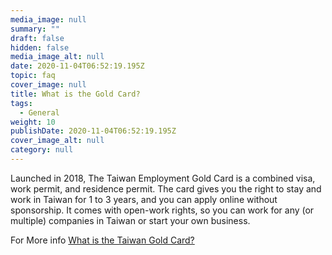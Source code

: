 ```yaml
---
media_image: null
summary: ""
draft: false
hidden: false
media_image_alt: null
date: 2020-11-04T06:52:19.195Z
topic: faq
cover_image: null
title: What is the Gold Card?
tags:
  - General
weight: 10
publishDate: 2020-11-04T06:52:19.195Z
cover_image_alt: null
category: null
---
```

Launched in 2018, The Taiwan Employment Gold Card is a combined visa, work permit, and residence permit. The card gives you the right to stay and work in Taiwan for 1 to 3 years, and you can apply online without sponsorship. It comes with open-work rights, so you can work for any (or multiple) companies in Taiwan or start your own business.

For More info [What is the Taiwan Gold Card?](/en/about/)